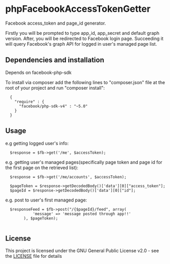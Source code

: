 # phpFacebookAccessTokenGetter
Facebook access_token and page_id generator.
  
  Firstly you will be prompted to type app_id, app_secret and default graph version. After, you will be redirected to Facebook login page. Succeeding it will query Facebook's graph API for logged in user's managed page list.  

## Dependencies and installation
  Depends on facebook-php-sdk

  To install via composer add the following lines to "composer.json" file at the root of your project and run "composer install":

```
  {
    "require" : {
      "facebook/php-sdk-v4" : "~5.0"
    }
  }
```

## Usage

e.g getting logged user's info:

```
  $response = $fb->get('/me', $accessToken); 
```

e.g. getting user's managed pages(specifically page token and page id for the first page on the retrieved list):

```
  $response = $fb->get('/me/accounts', $accessToken);
  
  $pageToken = $response->getDecodedBody()['data'][0]["access_token"];  
  $pageId = $response->getDecodedBody()['data'][0]["id"];
```

e.g. post to user's first managed page:

```
  $responseFeed = $fb->post("/{$pageId}/feed", array(
            'message' => 'message posted through app!!'
        ), $pageToken);
      
```

## License

  This project is licensed under the GNU General Public License v2.0 - see the [LICENSE](https://github.com/componto/phpFacebookAccessTokenGetter/blob/master/LICENSE) file for details



